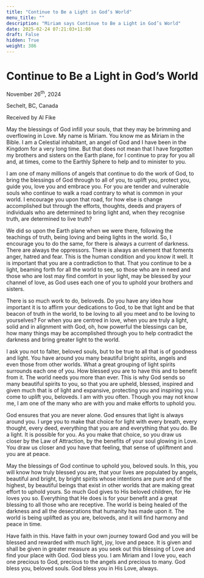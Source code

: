 ```yaml
---
title: "Continue to Be a Light in God’s World"
menu_title: ""
description: "Miriam says Continue to Be a Light in God’s World"
date: 2025-02-24 07:21:03+11:00
draft: False
hidden: True
weight: 386
---
```

# Continue to Be a Light in God’s World 

November 26<sup>th</sup>, 2024

Sechelt, BC, Canada

Received by Al Fike 

May the blessings of God infill your souls, that they may be brimming and overflowing in Love. My name is Miriam. You know me as Miriam in the Bible. I am a Celestial inhabitant, an angel of God and I have been in the Kingdom for a very long time. But that does not mean that I have forgotten my brothers and sisters on the Earth plane, for I continue to pray for you all and, at times, come to the Earthly Sphere to help and to minister to you. 

I am one of many millions of angels that continue to do the work of God, to bring the blessings of God through to all of you, to uplift you, protect you, guide you, love you and embrace you. For you are tender and vulnerable souls who continue to walk a road contrary to what is common in your world. I encourage you upon that road, for how else is change accomplished but through the efforts, thoughts, deeds and prayers of individuals who are determined to bring light and, when they recognise truth, are determined to live truth? 

We did so upon the Earth plane when we were there, following the teachings of truth, being loving and being lights in the world. So, I encourage you to do the same, for there is always a current of darkness. There are always the oppressors. There is always an element that foments anger, hatred and fear. This is the human condition and you know it well. It is important that you are a contradiction to that. That you continue to be a light, beaming forth for all the world to see, so those who are in need and those who are lost may find comfort in your light, may be blessed by your channel of love, as God uses each one of you to uphold your brothers and sisters.

There is so much work to do, beloveds. Do you have any idea how important it is to affirm your dedications to God, to be that light and be that beacon of truth in the world, to be loving to all you meet and to be loving to yourselves? For when you are centred in love, when you are truly a light, solid and in alignment with God, oh, how powerful the blessings can be, how many things may be accomplished through you to help contradict the darkness and bring greater light to the world.

I ask you not to falter, beloved souls, but to be true to all that is of goodness and light. You have around you many beautiful bright spirits, angels and even those from other worlds. What a great grouping of light spirits surrounds each one of you. How blessed you are to have this and to benefit from it. The world needs you more than ever. This is why God sends so many beautiful spirits to you, so that you are upheld, blessed, inspired and given much that is of light and expansive, protecting you and inspiring you. I come to uplift you, beloveds. I am with you often. Though you may not know me, I am one of the many who are with you and make efforts to uphold you.

God ensures that you are never alone. God ensures that light is always around you. I urge you to make that choice for light with every breath, every thought, every deed, everything that you are and everything that you do. Be a light. It is possible for you. As you make that choice, so you draw us closer by the Law of Attraction, by the benefits of your soul glowing in Love. You draw us closer and you have that feeling, that sense of upliftment and you are at peace.

May the blessings of God continue to uphold you, beloved souls. In this, you will know how truly blessed you are, that your lives are populated by angels, beautiful and bright, by bright spirits whose intentions are pure and of the highest, by beautiful beings that exist in other worlds that are making great effort to uphold yours. So much God gives to His beloved children, for He loves you so. Everything that He does is for your benefit and a great blessing to all those who are receptive. The world is being healed of the darkness and all the desecrations that humanity has made upon it. The world is being uplifted as you are, beloveds, and it will find harmony and peace in time.

Have faith in this. Have faith in your own journey toward God and you will be blessed and rewarded with much light, joy, love and peace. It is given and shall be given in greater measure as you seek out this blessing of Love and find your place with God. God bless you. I am Miriam and I love you, each one precious to God, precious to the angels and precious to many. God bless you, beloved souls. God bless you in His Love, always.